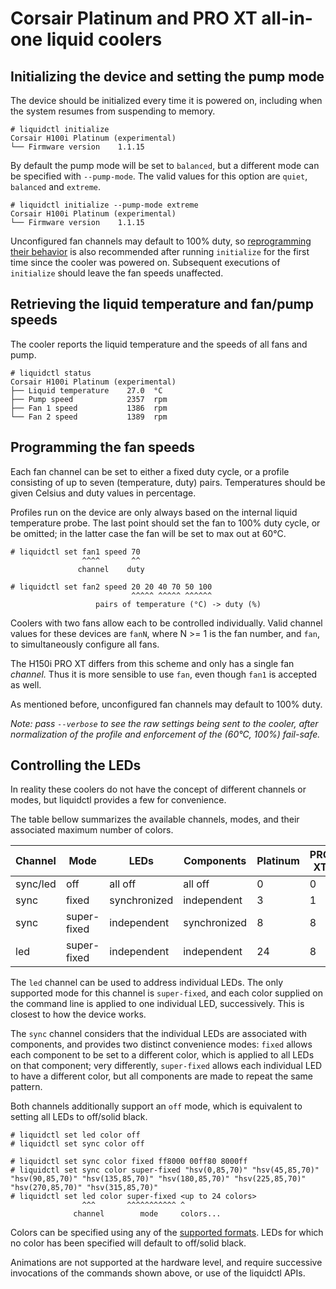 # Corsair Platinum and PRO XT all-in-one liquid coolers

## Initializing the device and setting the pump mode

The device should be initialized every time it is powered on, including when
the system resumes from suspending to memory.

```
# liquidctl initialize
Corsair H100i Platinum (experimental)
└── Firmware version    1.1.15  
```

By default the pump mode will be set to `balanced`, but a different mode can be
specified with `--pump-mode`.  The valid values for this option are `quiet`,
`balanced` and `extreme`.

```
# liquidctl initialize --pump-mode extreme
Corsair H100i Platinum (experimental)
└── Firmware version    1.1.15  
```

Unconfigured fan channels may default to 100% duty, so [reprogramming their
behavior](#programming-the-fan-speeds) is also recommended after running
`initialize` for the first time since the cooler was powered on.  Subsequent
executions of `initialize` should leave the fan speeds unaffected.

## Retrieving the liquid temperature and fan/pump speeds

The cooler reports the liquid temperature and the speeds of all fans and pump.

```
# liquidctl status
Corsair H100i Platinum (experimental)
├── Liquid temperature    27.0  °C
├── Pump speed            2357  rpm
├── Fan 1 speed           1386  rpm
└── Fan 2 speed           1389  rpm
```

## Programming the fan speeds

Each fan channel can be set to either a fixed duty cycle, or a profile
consisting of up to seven (temperature, duty) pairs.  Temperatures should be
given Celsius and duty values in percentage.

Profiles run on the device are only always based on the internal liquid
temperature probe.  The last point should set the fan to 100% duty cycle, or be
omitted; in the latter case the fan will be set to max out at 60°C.

```
# liquidctl set fan1 speed 70
                ^^^^       ^^
               channel    duty

# liquidctl set fan2 speed 20 20 40 70 50 100
                           ^^^^^ ^^^^^ ^^^^^^
                   pairs of temperature (°C) -> duty (%)
```

Coolers with two fans allow each to be controlled individually.  Valid channel
values for these devices are `fanN`, where N >= 1 is the fan number, and `fan`,
to simultaneously configure all fans.

The H150i PRO XT differs from this scheme and only has a single fan _channel._
Thus it is more sensible to use `fan`, even though `fan1` is accepted as well.

As mentioned before, unconfigured fan channels may default to 100% duty.

_Note: pass `--verbose` to see the raw settings being sent to the cooler, after
normalization of the profile and enforcement of the (60°C, 100%) fail-safe._

## Controlling the LEDs

In reality these coolers do not have the concept of different channels or
modes, but liquidctl provides a few for convenience.

The table bellow summarizes the available channels, modes, and their associated
maximum number of colors.

| Channel  | Mode        | LEDs         | Components   | Platinum | PRO XT |
| -------- | ----------- | ------------ | ------------ | -------- | ------ |
| sync/led | off         | all off      | all off      |        0 |      0 |
| sync     | fixed       | synchronized | independent  |        3 |      1 |
| sync     | super-fixed | independent  | synchronized |        8 |      8 |
| led      | super-fixed | independent  | independent  |       24 |      8 |

The `led` channel can be used to address individual LEDs.  The only supported
mode for this channel is `super-fixed`, and each color supplied on the command
line is applied to one individual LED, successively.  This is closest to how
the device works.

The `sync` channel considers that the individual LEDs are associated with
components, and provides two distinct convenience modes: `fixed` allows each
component to be set to a different color, which is applied to all LEDs on that
component; very differently, `super-fixed` allows each individual LED to have a
different color, but all components are made to repeat the same pattern.

Both channels additionally support an `off` mode, which is equivalent to
setting all LEDs to off/solid black.

```
# liquidctl set led color off
# liquidctl set sync color off

# liquidctl set sync color fixed ff8000 00ff80 8000ff
# liquidctl set sync color super-fixed "hsv(0,85,70)" "hsv(45,85,70)" "hsv(90,85,70)" "hsv(135,85,70)" "hsv(180,85,70)" "hsv(225,85,70)" "hsv(270,85,70)" "hsv(315,85,70)"
# liquidctl set led color super-fixed <up to 24 colors>
                ^^^       ^^^^^^^^^^^ ^
              channel        mode     colors...
```

Colors can be specified using any of the [supported
formats](../README.md#supported-color-specification-formats).  LEDs for which
no color has been specified will default to off/solid black.

Animations are not supported at the hardware level, and require successive
invocations of the commands shown above, or use of the liquidctl APIs.
